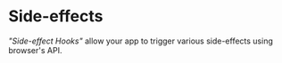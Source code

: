 # Side-effects

*"Side-effect Hooks"* allow your app to trigger various side-effects using browser's API.
